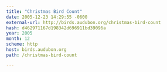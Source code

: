 ```yaml
---
title: "Christmas Bird Count"
date: 2005-12-23 14:29:55 -0600
external-url: http://birds.audubon.org/christmas-bird-count
hash: d462971167d198342d696911bd39096a
year: 2005
month: 12
scheme: http
host: birds.audubon.org
path: /christmas-bird-count

---
```



